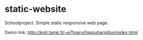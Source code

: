 # static-website
Schoolproject.  Simple static responsive web page. 

Demo link: http://koti.tamk.fi/~e7tvarvi/loppuharjoitus/index.html
